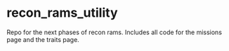 # recon_rams_utility
Repo for the next phases of recon rams. Includes all code for the missions page and the traits page. 
